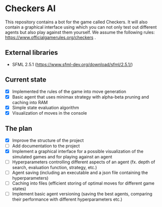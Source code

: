# Checkers AI
This repository contains a bot for the game called Checkers. It will also contain a graphical interface using which 
you can not only test out different agents but also play against them yourself.
We assume the following rules: https://www.officialgamerules.org/checkers . 

## External libraries
- SFML 2.5.1 (https://www.sfml-dev.org/download/sfml/2.5.1/)

## Current state
- [x] Implemented the rules of the game into move generation
- [x] Basic agent that uses minimax strategy with alpha-beta pruning and caching into RAM
- [x] Simple state evaluation algorithm
- [x] Visualization of moves in the console

## The plan
- [x] Improve the structure of the project
- [ ] Add documentation to the project
- [x] Implement a graphical interface for a possible visualization of the simulated games and for playing against an agent
- [ ] Hyperparameters controlling different aspects of an agent (fx. depth of search, evaluation function, strategy, etc.)
- [ ] Agent saving (including an executable and a json file containing the hyperparameters)
- [ ] Caching into files (efficient storing of optimal moves for different game states)
- [ ] Implement basic agent versioning (saving the best agents, comparing their performance with different hyperparameters etc.)
